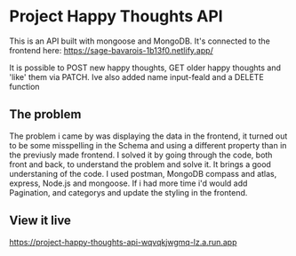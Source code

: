 # Project Happy Thoughts API

This is an API built with mongoose and MongoDB. It's connected to the frontend here: https://sage-bavarois-1b13f0.netlify.app/

It is possible to POST new happy thoughts, GET older happy thoughts and 'like' them via PATCH.
Ive also added name input-feald and a DELETE function 

## The problem
The problem i came by was displaying the data in the frontend, it turned out to be some misspelling in the Schema and using a different property than in the previusly made frontend. I solved it by going through the code, both front and back, to understand the problem and solve it. It brings a good understaning of the code. I used postman, MongoDB compass and atlas, express, Node.js and mongoose. If i had more time i'd would add Pagination, and categorys and update the styling in the frontend. 

## View it live
https://project-happy-thoughts-api-wqvqkjwgmq-lz.a.run.app


